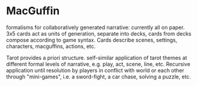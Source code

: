 MacGuffin
=========

formalisms for collaboratively generated narrative:
  currently all on paper. 3x5 cards act as units of generation, separate into decks, cards from decks compose according to   game syntax. Cards describe scenes, settings, characters, macguffins, actions, etc.

Tarot provides a priori structure. self-similar application of tarot themes at different formal levels of narrative, e.g. play, act, scene, line, etc. Recursive application until resolution by players in conflict with world or each other through "mini-games", i.e. a sword-fight, a car chase, solving a puzzle, etc. 
